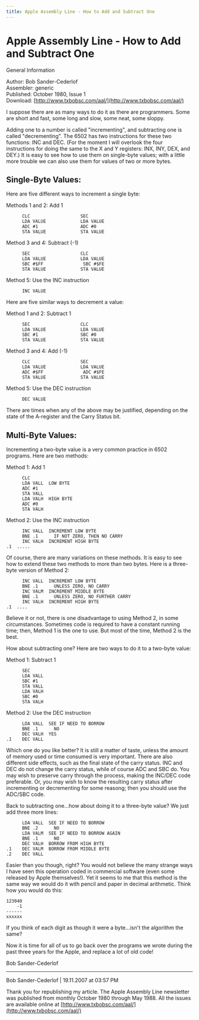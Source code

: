 ```yaml
---
title: Apple Assembly Line - How to Add and Subtract One
---
```

# Apple Assembly Line - How to Add and Subtract One  
  
General Information  
  
Author: Bob Sander-Cederlof   
Assembler: generic   
Published: October 1980, Issue 1   
Download: [http://www.txbobsc.com/aal/](http://www.txbobsc.com/aal/)  
  
I suppose there are as many ways to do it as there are programmers.  Some are short and fast, some long and slow, some neat, some sloppy.  
  
Adding one to a number is called "incrementing", and subtracting one is called "decrementing".  The 6502 has two instructions for these two functions: INC and DEC.  (For the moment I will overlook the four instructions for doing the same to the X and Y registers:  INX, INY, DEX, and DEY.)  It is easy to see how to use them on single-byte values; with a little more trouble we can also use them for values of two or more bytes.  
  
## Single-Byte Values:  
  
Here are five different ways to increment a single byte:  
  
Methods 1 and 2:  Add 1  
  
```
 	  CLC					SEC
	  LDA VALUE				LDA VALUE
	  ADC #1				ADC #0
	  STA VALUE				STA VALUE
```
  
  
Method 3 and 4:  Subtract (-1)  
  
```
	  SEC					CLC
	  LDA VALUE				LDA VALUE
	  SBC #$FF				 SBC #$FE
	  STA VALUE				STA VALUE
```
  
  
Method 5:  Use the INC instruction  
  
```
	  INC VALUE
```
  
Here are five similar ways to decrement a value:  
  
Method 1 and 2:  Subtract 1  
```
	  SEC					CLC
	  LDA VALUE				LDA VALUE
	  SBC #1				SBC #0
	  STA VALUE				STA VALUE
```
  
  
Method 3 and 4:  Add (-1)  
```
	  CLC					SEC
	  LDA VALUE				LDA VALUE
	  ADC #$FF				 ADC #$FE
	  STA VALUE				STA VALUE
```
  
Method 5:  Use the DEC instruction  
  
```
	  DEC VALUE
```
  
  
There are times when any of the above may be justified, depending on the state of the A-register and the Carry Status bit.  
  
## Multi-Byte Values:  
  
Incrementing a two-byte value is a very common practice in 6502 programs.  Here are two methods:  
  
Method 1:  Add 1  
  
```
	  CLC
	  LDA VALL	LOW BYTE
	  ADC #1
	  STA VALL
	  LDA VALH	HIGH BYTE
	  ADC #0
	  STA VALH
```
  
  
Method 2:  Use the INC instruction  
```
	  INC VALL	INCREMENT LOW BYTE
	  BNE .1	  IF NOT ZERO, THEN NO CARRY
	  INC VALH	INCREMENT HIGH BYTE
.1	.....
```
  
Of course, there are many variations on these methods.  It is easy to see how to extend these two methods to more than two bytes.  Here is a three-byte version of Method 2:  
  
```
	  INC VALL	INCREMENT LOW BYTE
	  BNE .1	  UNLESS ZERO, NO CARRY
	  INC VALM	INCREMENT MIDDLE BYTE
	  BNE .1	  UNLESS ZERO, NO FURTHER CARRY
	  INC VALH	INCREMENT HIGH BYTE
.1	....
```
  
Believe it or not, there is one disadvantage to using Method 2, in some circumstances.  Sometimes code is required to have a constant running time; then, Method 1 is the one to use.  But most of the time, Method 2 is the best.  
  
How about subtracting one?  Here are two ways to do it to a two-byte value:  
  
Method 1:  Subtract 1  
  
```
	  SEC
	  LDA VALL
	  SBC #1
	  STA VALL
	  LDA VALH
	  SBC #0
	  STA VALH
```
  
Method 2:  Use the DEC instruction  
```
	  LDA VALL	SEE IF NEED TO BORROW
	  BNE .1	  NO
	  DEC VALH	YES
.1	  DEC VALL
```
  
  
Which one do you like better?  It is still a matter of taste, unless the amount of memory used or time consumed is very important.  There are also different side effects, such as the final state of the carry status.  INC and DEC do not change the carry status, while of course ADC and SBC do.  You may wish to preserve carry through the process, making the INC/DEC code preferable.  Or, you may wish to know the resulting carry status after incrementing or decrementing for some reasong; then you should use the ADC/SBC code.  
  
Back to subtracting one...how about doing it to a three-byte value?  We just add three more lines:  
  
```
	  LDA VALL	SEE IF NEED TO BORROW
	  BNE .2	  NO
	  LDA VALM	SEE IF NEED TO BORROW AGAIN
	  BNE .1	  NO
	  DEC VALH	BORROW FROM HIGH BYTE
.1	  DEC VALM	BORROW FROM MIDDLE BYTE
.2	  DEC VALL
```
  
Easier than you though, right?  You would not believe the many strange ways I have seen this operation coded in commercial software (even some released by Apple themselves!).  Yet it seems to me that this method is the same way we would do it with pencil and paper in decimal arithmetic.  Think how you would do this:  
  
```
123040
    -1
------
xxxxxx
```
  
  
If you think of each digit as though it were a byte...isn't the algorithm the same?  
  
Now it is time for all of us to go back over the programs we wrote during the past three years for the Apple, and replace a lot of old code!  
  
Bob Sander-Cederlof  
  
---
  
Bob Sander-Cederlof | 19.11.2007 at 03:57 PM  
  
Thank you for republishing my article. The Apple Assembly Line newsletter was published from monthly October 1980 through May 1988. All the issues are available online at [http://www.txbobsc.com/aal/](http://www.txbobsc.com/aal/)  
